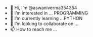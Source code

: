 - 👋 Hi, I’m @aswaniverma354354
- 👀 I’m interested in ... PROGRAMMING
- 🌱 I’m currently learning ...PYTHON 
- 💞️ I’m looking to collaborate on ...
- 📫 How to reach me ... 

<!---
aswaniverma354354/aswaniverma354354 is a ✨ special ✨ repository because its `README.md` (this file) appears on your GitHub profile.
You can click the Preview link to take a look at your changes.
--->

